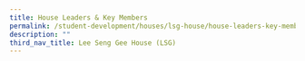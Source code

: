 ```yaml
---
title: House Leaders & Key Members
permalink: /student-development/houses/lsg-house/house-leaders-key-members/
description: ""
third_nav_title: Lee Seng Gee House (LSG)
---
```

